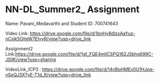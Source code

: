 # NN-DL_Summer2_ Assignment
Name: Pavani_Medavarthi and
Student ID: 700741643

Video Link: https://drive.google.com/file/d/1bnHy8dlzxAaYuz-nCsjk5OIteW7EIvyR/view?usp=drive_link

Assignment2 Link:https://drive.google.com/file/d/1gf_FQE4mllCSPQ162J3bhg699C-JSIlK/view?usp=sharing

VideoLink_ICP3 : https://drive.google.com/file/d/14nBpHMEv0U1HJpq-nSeQJ3XTyE-T1d_R/view?usp=drive_link
